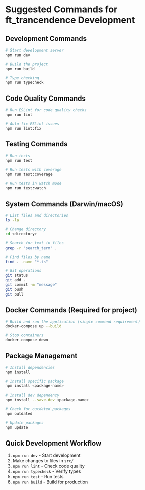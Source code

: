 # Suggested Commands for ft_trancendence Development

## Development Commands

```bash
# Start development server
npm run dev

# Build the project
npm run build

# Type checking
npm run typecheck
```

## Code Quality Commands

```bash
# Run ESLint for code quality checks
npm run lint

# Auto-fix ESLint issues
npm run lint:fix
```

## Testing Commands

```bash
# Run tests
npm run test

# Run tests with coverage
npm run test:coverage

# Run tests in watch mode
npm run test:watch
```

## System Commands (Darwin/macOS)

```bash
# List files and directories
ls -la

# Change directory
cd <directory>

# Search for text in files
grep -r "search_term" .

# Find files by name
find . -name "*.ts"

# Git operations
git status
git add .
git commit -m "message"
git push
git pull
```

## Docker Commands (Required for project)

```bash
# Build and run the application (single command requirement)
docker-compose up --build

# Stop containers
docker-compose down
```

## Package Management

```bash
# Install dependencies
npm install

# Install specific package
npm install <package-name>

# Install dev dependency
npm install --save-dev <package-name>

# Check for outdated packages
npm outdated

# Update packages
npm update
```

## Quick Development Workflow

1. `npm run dev` - Start development
2. Make changes to files in `src/`
3. `npm run lint` - Check code quality
4. `npm run typecheck` - Verify types
5. `npm run test` - Run tests
6. `npm run build` - Build for production
